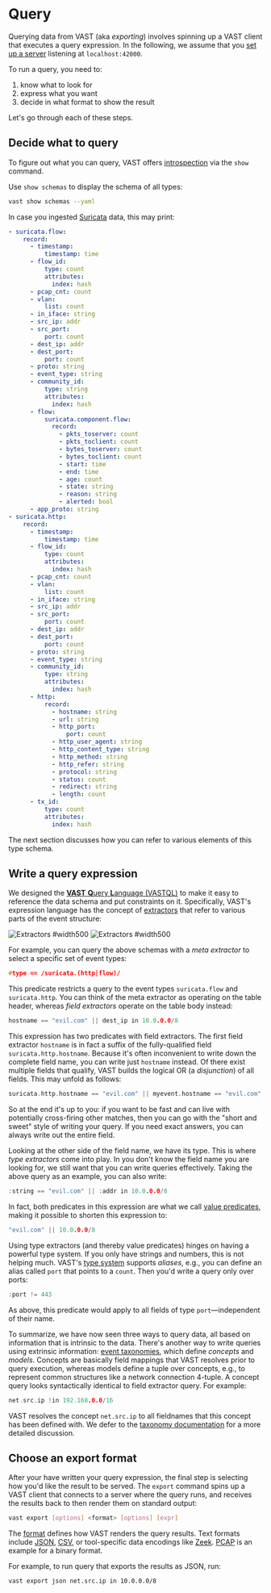 # Query

Querying data from VAST (aka *exporting*) involves spinning up a VAST client
that executes a query expression. In the following, we assume that you [set up a
server](/docs/use/run) listening at `localhost:42000`.

To run a query, you need to:

1. know what to look for
2. express what you want
3. decide in what format to show the result

Let's go through each of these steps.

## Decide what to query

To figure out what you can query, VAST offers
[introspection](/docs/use/introspect) via the `show` command.

Use `show schemas` to display the schema of all types:

```bash
vast show schemas --yaml
```

In case you ingested [Suricata](/docs/understand/formats/suricata) data, this
may print:

```yaml
- suricata.flow:
    record:
      - timestamp:
          timestamp: time
      - flow_id:
          type: count
          attributes:
            index: hash
      - pcap_cnt: count
      - vlan:
          list: count
      - in_iface: string
      - src_ip: addr
      - src_port:
          port: count
      - dest_ip: addr
      - dest_port:
          port: count
      - proto: string
      - event_type: string
      - community_id:
          type: string
          attributes:
            index: hash
      - flow:
          suricata.component.flow:
            record:
              - pkts_toserver: count
              - pkts_toclient: count
              - bytes_toserver: count
              - bytes_toclient: count
              - start: time
              - end: time
              - age: count
              - state: string
              - reason: string
              - alerted: bool
      - app_proto: string
- suricata.http:
    record:
      - timestamp:
          timestamp: time
      - flow_id:
          type: count
          attributes:
            index: hash
      - pcap_cnt: count
      - vlan:
          list: count
      - in_iface: string
      - src_ip: addr
      - src_port:
          port: count
      - dest_ip: addr
      - dest_port:
          port: count
      - proto: string
      - event_type: string
      - community_id:
          type: string
          attributes:
            index: hash
      - http:
          record:
            - hostname: string
            - url: string
            - http_port:
                port: count
            - http_user_agent: string
            - http_content_type: string
            - http_method: string
            - http_refer: string
            - protocol: string
            - status: count
            - redirect: string
            - length: count
      - tx_id:
          type: count
          attributes:
            index: hash
```

The next section discusses how you can refer to various elements of this type
schema.

## Write a query expression

We designed the [**VAST** **Q**uery **L**anguage
(VASTQL)](/docs/understand/query-language) to make it easy to reference the data
schema and put constraints on it. Specifically, VAST's expression language has
the concept of
[extractors](/docs/understand/query-language/expressions#extractors) that refer
to various parts of the event structure:

![Extractors #width500](/img/extractors.light.png#gh-light-mode-only)
![Extractors #width500](/img/extractors.dark.png#gh-dark-mode-only)

For example, you can query the above schemas with a *meta extractor* to select a
specific set of event types:

```c
#type == /suricata.(http|flow)/
```

This predicate restricts a query to the event types `suricata.flow` and
`suricata.http`. You can think of the meta extractor as operating on the table
header, whereas *field extractors* operate on the table body instead:

```c
hostname == "evil.com" || dest_ip in 10.0.0.0/8
```

This expression has two predicates with field extractors. The first field
extractor `hostname` is in fact a suffix of the fully-qualified field
`suricata.http.hostname`. Because it's often inconvenient to write down the
complete field name, you can write just `hostname` instead. Of there exist
multiple fields that qualify, VAST builds the logical OR (a *disjunction*) of
all fields. This may unfold as follows:

```c
suricata.http.hostname == "evil.com" || myevent.hostname == "evil.com" || ...
```

So at the end it's up to you: if you want to be fast and can live with
potentially cross-firing other matches, then you can go with the "short and
sweet" style of writing your query. If you need exact answers, you can always
write out the entire field.

Looking at the other side of the field name, we have its type. This is where
*type extractors* come into play. In you don't know the field name you are
looking for, we still want that you can write queries effectively. Taking the
above query as an example, you can also write:

```c
:string == "evil.com" || :addr in 10.0.0.0/8
```

In fact, both predicates in this expression are what we call [value
predicates](/docs/understand/query-language/expressions#value-predicates),
making it possible to shorten this expression to:

```c
"evil.com" || 10.0.0.0/8
```

Using type extractors (and thereby value predicates) hinges on having
a powerful type system. If you only have strings and numbers, this is not
helping much. VAST's [type system](/docs/understand/data-model/type-system)
supports *aliases*, e.g., you can define an alias called `port` that points to a
`count`. Then you'd write a query only over ports:

```c
:port != 443
```

As above, this predicate would apply to all fields of type `port`—independent of
their name.

To summarize, we have now seen three ways to query data, all based on
information that is intrinsic to the data. There's another way to write queries
using extrinsic information: [event taxonomies][taxonomies], which define
*concepts* and *models*. Concepts are basically field mappings that VAST
resolves prior to query execution, whereas models define a tuple over concepts,
e.g., to represent common structures like a network connection 4-tuple. A
concept query looks syntactically identical to field extractor query. For
example:

```c
net.src.ip !in 192.168.0.0/16
```

VAST resolves the concept `net.src.ip` to all fieldnames that this concept has
been defined with. We defer to the [taxonomy documentation][taxonomies] for a
more detailed discussion.

[taxonomies]: /docs/understand/data-model/taxonomies

## Choose an export format

After your have written your query expression, the final step is selecting how
you'd like the result to be served. The `export` command spins up a VAST client
that connects to a server where the query runs, and receives the results back to
then render them on standard output:

```bash
vast export [options] <format> [options] [expr]
```

The [format](/docs/understand/formats) defines how VAST renders the query
results. Text formats include [JSON](/docs/understand/formats/json),
[CSV](/docs/understand/formats/csv), or tool-specific data encodings like
[Zeek](/docs/understand/formats/zeek). [PCAP](/docs/understand/formats/pcap) is
an example for a binary format.

For example, to run query that exports the results as JSON, run:

```bash
vast export json net.src.ip in 10.0.0.0/8
```
